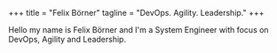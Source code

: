 +++
title = "Felix Börner"
tagline = "DevOps. Agility. Leadership."
+++

Hello my name is Felix Börner and I'm a System Engineer with focus on DevOps, Agility and Leadership.
